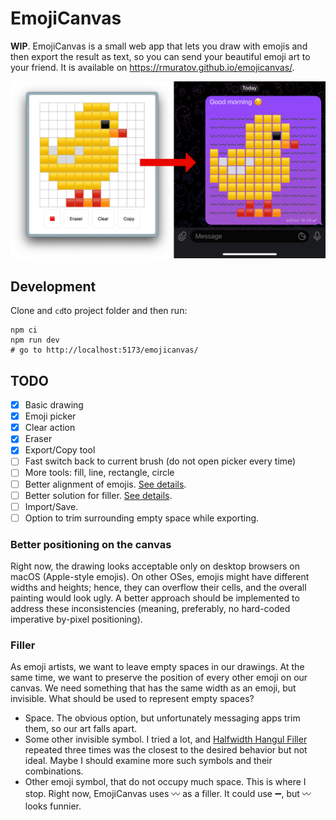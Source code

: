 # EmojiCanvas

**WIP**. EmojiCanvas is a small web app that lets you draw with emojis and then export the result as text, so you can send your beautiful emoji art to your friend. It is available on https://rmuratov.github.io/emojicanvas/.

![](./public/picture.png)

## Development

Clone and `cd`to project folder and then run:

```shell
npm ci
npm run dev
# go to http://localhost:5173/emojicanvas/
```

## TODO

- [x] Basic drawing
- [x] Emoji picker
- [x] Clear action
- [x] Eraser
- [x] Export/Copy tool
- [ ] Fast switch back to current brush (do not open picker every time)
- [ ] More tools: fill, line, rectangle, circle
- [ ] Better alignment of emojis. [See details](#better-positioning-on-the-canvas).
- [ ] Better solution for filler. [See details](#filler).
- [ ] Import/Save.
- [ ] Option to trim surrounding empty space while exporting.

### Better positioning on the canvas

Right now, the drawing looks acceptable only on desktop browsers on macOS (Apple-style emojis). On other OSes, emojis might have different widths and heights; hence, they can overflow their cells, and the overall painting would look ugly. A better approach should be implemented to address these inconsistencies (meaning, preferably, no hard-coded imperative by-pixel positioning).

### Filler

As emoji artists, we want to leave empty spaces in our drawings. At the same time, we want to preserve the position of every other emoji on our canvas. We need something that has the same width as an emoji, but invisible. What should be used to represent empty spaces?

* Space. The obvious option, but unfortunately messaging apps trim them, so our art falls apart.
* Some other invisible symbol. I tried a lot, and [Halfwidth Hangul Filler](https://www.compart.com/en/unicode/U+FFA0) repeated three times was the closest to the desired behavior but not ideal. Maybe I should examine more such symbols and their combinations.
* Other emoji symbol, that do not occupy much space. This is where I stop. Right now, EmojiCanvas uses 〰️ as a filler. It could use ➖, but 〰️ looks funnier.
ﾠﾠﾠﾠﾠﾠﾠﾠﾠﾠﾠ